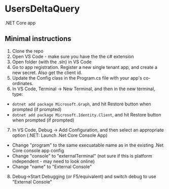 # UsersDeltaQuery
.NET Core app

## Minimal instructions

1. Clone the repo
2. Open VS Code - make sure you have the the c# extension
3. Open folder (with the .sln) in VS Code
4. Go to app registration.  Register a new single tenant app, and create a new secret.  Also get the client id.
5. Update the Config class in the Program.cs file with your app's co-ordinates.
6. In VS Code, Terminal -> New Terminal, and then in the new terminal, type: 
  * `dotnet add package Microsoft.Graph`, and hit Restore button when prompted (if prompted)
  * `dotnet add package Microsoft.Identity.Client`, and hit Restore button when prompted (if prompted)
7. In VS Code, Debug -> Add Configuration, and then select an appropriate option (.NET: Launch .Net Core Console App)
  * Change "program" to the same execuatable name as in the existing .Net Core console app config
  * Change "console" to "externalTerminal" (not sure if this is platform independent - may need to look online)
  * Change "name" to "External Console"
8. Debug->Start Debugging (or F5/equivalent) and switch debug to use "External Console"


